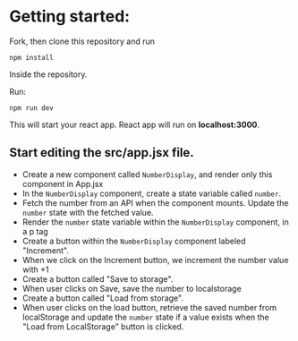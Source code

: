 # Getting started:
Fork, then clone this repository and run

    npm install

Inside the repository.

Run:

    npm run dev

This will start your react app.
React app will run on **localhost:3000**.

## Start editing the **src/app.jsx** file.



 - Create a new component called `NumberDisplay`, and render only this component in App.jsx
 - In the `NumberDisplay` component, create a state variable called `number`.
 - Fetch the number from an API when the component mounts. Update the `number` state with the fetched value.
 - Render the `number` state variable within the `NumberDisplay` component, in a p tag
 - Create a button within the `NumberDisplay` component labeled "Increment".
 - When we click on the Increment button, we increment the number value with +1
 - Create a button called "Save to storage".
 - When user clicks on Save, save the number to localstorage
 - Create a button called "Load from storage".
 - When user clicks on the load button, retrieve the saved number from localStorage and update the `number` state if a value exists when the "Load from LocalStorage" button is clicked.

